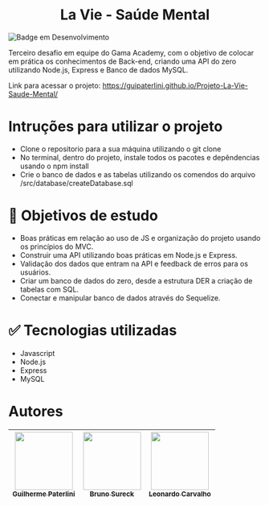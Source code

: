 <h1 align="center"> La Vie - Saúde Mental </h1>

![Badge em Desenvolvimento](http://img.shields.io/static/v1?label=STATUS&message=EM%20DESENVOLVIMENTO&color=GREEN&style=for-the-badge)

Terceiro desafio em equipe do Gama Academy, com o objetivo de colocar em prática os conhecimentos de Back-end, criando uma API do zero utilizando Node.js, Express e
Banco de dados MySQL.

Link para acessar o projeto: https://guipaterlini.github.io/Projeto-La-Vie-Saude-Mental/

# Intruções para utilizar o projeto
- Clone o repositorio para a sua máquina utilizando o git clone 
- No terminal, dentro do projeto, instale todos os pacotes e depêndencias usando o npm install
- Crie o banco de dados e as tabelas utilizando os comendos do arquivo /src/database/createDatabase.sql

# 📁 Objetivos de estudo
- Boas práticas em relação ao uso de JS e organização do projeto usando os princípios do MVC.
- Construir uma API utilizando boas práticas em Node.js e Express.
- Validação dos dados que entram na API e feedback de erros para os usuários.
- Criar um banco de dados do zero, desde a estrutura DER a criação de tabelas com SQL.
- Conectar e manipular banco de dados através do Sequelize.

# ✅ Tecnologias utilizadas
- Javascript
- Node.js
- Express
- MySQL

# Autores

| [<img src="https://avatars.githubusercontent.com/guipaterlini" width=115><br><sub>Guilherme Paterlini</sub>](https://github.com/guipaterlini) |  [<img src="https://avatars.githubusercontent.com/bnvsureck" width=115><br><sub>Bruno Sureck</sub>](https://github.com/bnvsureck) |  [<img src="https://avatars.githubusercontent.com/Leonardo-tech-stack" width=115><br><sub>Leonardo Carvalho</sub>](https://github.com/Leonardo-tech-stack) |
| :---: | :---: | :---: |
